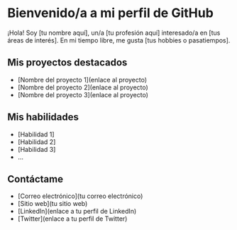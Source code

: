 # Bienvenido/a a mi perfil de GitHub

¡Hola! Soy [tu nombre aquí], un/a [tu profesión aquí] interesado/a en [tus áreas de interés]. En mi tiempo libre, me gusta [tus hobbies o pasatiempos].

## Mis proyectos destacados

- [Nombre del proyecto 1](enlace al proyecto)
- [Nombre del proyecto 2](enlace al proyecto)
- [Nombre del proyecto 3](enlace al proyecto)

## Mis habilidades

- [Habilidad 1]
- [Habilidad 2]
- [Habilidad 3]
- ...

## Contáctame

- [Correo electrónico](tu correo electrónico)
- [Sitio web](tu sitio web)
- [LinkedIn](enlace a tu perfil de LinkedIn)
- [Twitter](enlace a tu perfil de Twitter)

